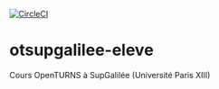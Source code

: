 [![CircleCI](https://circleci.com/gh/mbaudin47/otsupgalilee-eleve.svg?style=svg)](https://circleci.com/gh/mbaudin47/otsupgalilee-eleve)

# otsupgalilee-eleve
Cours OpenTURNS à SupGalilée (Université Paris XIII)




